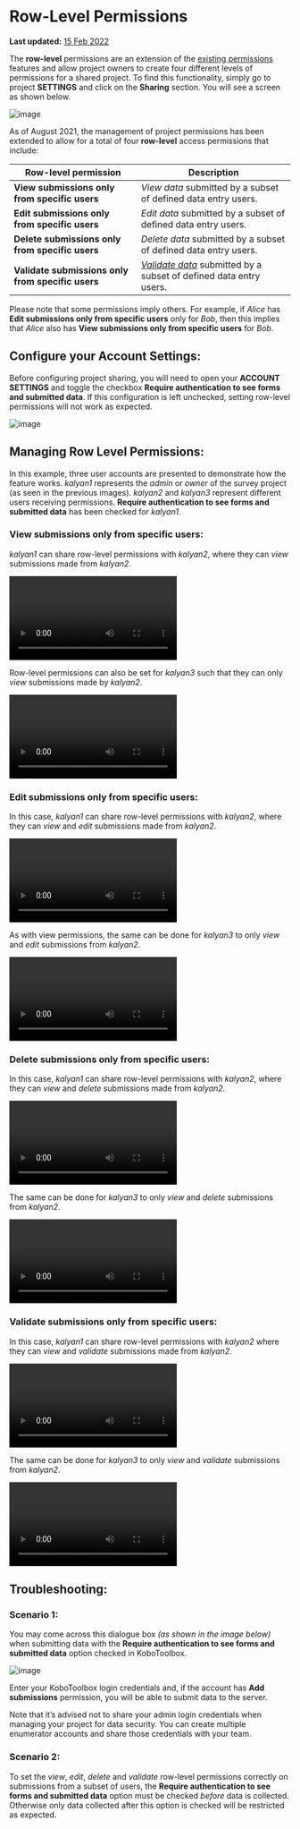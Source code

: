 # Row-Level Permissions
**Last updated:** <a href="https://github.com/kobotoolbox/docs/blob/511ea4cb3c698a4b45e7c2b4efd1af4e356e811f/source/row_level_permissions.md" class="reference">15 Feb 2022</a>

The **row-level** permissions are an extension of the
[existing permissions](managing_permissions.md) features and allow project
owners to create four different levels of permissions for a shared project. To
find this functionality, simply go to project **SETTINGS** and click on the
**Sharing** section. You will see a screen as shown below.

![image](/images/row_level_permissions/Options.png)

As of August 2021, the management of project permissions has been extended to
allow for a total of four **row-level** access permissions that include:

| Row-level permission                              | Description                                                                                                                    |
| ------------------------------------------------- | ------------------------------------------------------------------------------------------------------------------------------ |
| **View submissions only from specific users**     | _View data_ submitted by a subset of defined data entry users.                                                                 |
| **Edit submissions only from specific users**     | _Edit data_ submitted by a subset of defined data entry users.                                                                 |
| **Delete submissions only from specific users**   | _Delete data_ submitted by a subset of defined data entry users.                                                               |
| **Validate submissions only from specific users** | <a class="reference" href="record_validation.html"><i>Validate data</i></a> submitted by a subset of defined data entry users. |

<p class="note">Please note that some permissions imply others. For example, if <i>Alice</i> has <strong>Edit submissions only from specific users</strong> only for <i>Bob</i>, then this implies that <i>Alice</i> also has <strong>View submissions only from specific users</strong> for <i>Bob</i>.</p>

## Configure your Account Settings:

Before configuring project sharing, you will need to open your **ACCOUNT
SETTINGS** and toggle the checkbox **Require authentication to see forms and
submitted data**. If this configuration is left unchecked, setting row-level
permissions will not work as expected.

![image](/images/row_level_permissions/Accounts_Settings.png)

## Managing Row Level Permissions:

In this example, three user accounts are presented to demonstrate how the
feature works. _kalyan1_ represents the _admin_ or _owner_ of the survey project
(as seen in the previous images). _kalyan2_ and _kalyan3_ represent different
users receiving permissions. **Require authentication to see forms and submitted
data** has been checked for _kalyan1_.

### View submissions only from specific users:

_kalyan1_ can share row-level permissions with _kalyan2_, where they can _view_
submissions made from _kalyan2_.

<video controls><source src="./_static/files/row_level_permissions/1_View_submissions_1.mp4" type="video/mp4"></video>

Row-level permissions can also be set for _kalyan3_ such that they can only
_view_ submissions made by _kalyan2_.

<video controls><source src="./_static/files/row_level_permissions/2_View_submissions_2.mp4" type="video/mp4"></video>

### Edit submissions only from specific users:

In this case, _kalyan1_ can share row-level permissions with _kalyan2_, where
they can _view_ and _edit_ submissions made from _kalyan2_.

<video controls><source src="./_static/files/row_level_permissions/3_Edit_Submission_1.mp4" type="video/mp4"></video>

As with view permissions, the same can be done for _kalyan3_ to only _view_ and
_edit_ submissions from _kalyan2_.

<video controls><source src="./_static/files/row_level_permissions/4_Edit_Submission_2.mp4" type="video/mp4"></video>

### Delete submissions only from specific users:

In this case, _kalyan1_ can share row-level permissions with _kalyan2_, where
they can _view_ and _delete_ submissions made from _kalyan2_.

<video controls><source src="./_static/files/row_level_permissions/5_Delete_Submissions_1.mp4" type="video/mp4"></video>

The same can be done for _kalyan3_ to only _view_ and _delete_ submissions from
_kalyan2_.

<video controls><source src="./_static/files/row_level_permissions/6_Delete_Submissions_2.mp4" type="video/mp4"></video>

### Validate submissions only from specific users:

In this case, _kalyan1_ can share row-level permissions with _kalyan2_ where
they can _view_ and _validate_ submissions made from _kalyan2_.

<video controls><source src="./_static/files/row_level_permissions/7_Validate_Submissions_1.mp4" type="video/mp4"></video>

The same can be done for _kalyan3_ to only _view_ and _validate_ submissions
from _kalyan2_.

<video controls><source src="./_static/files/row_level_permissions/8_Validate_Submissions_2.mp4" type="video/mp4"></video>

## Troubleshooting:

### Scenario 1:

You may come across this dialogue box _(as shown in the image below)_ when
submitting data with the **Require authentication to see forms and submitted
data** option checked in KoboToolbox.

![image](/images/row_level_permissions/Login.png)

Enter your KoboToolbox login credentials and, if the account has **Add
submissions** permission, you will be able to submit data to the server.

<p class="note">Note that it’s advised not to share your admin login credentials when managing your project for data security. You can create multiple enumerator accounts and share those credentials with your team.</p>

### Scenario 2:

To set the _view_, _edit_, _delete_ and _validate_ row-level permissions
correctly on submissions from a subset of users, the **Require authentication to
see forms and submitted data** option must be checked _before_ data is
collected. Otherwise only data collected after this option is checked will be
restricted as expected.
